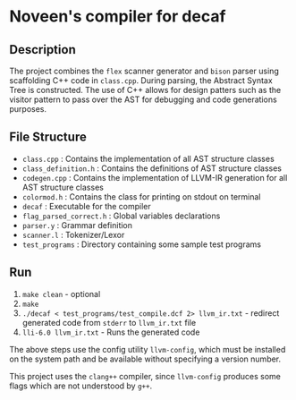 # Noveen's compiler for decaf

## Description
The project combines the `flex` scanner generator and `bison` parser using scaffolding C++ code in `class.cpp`. During parsing, the Abstract Syntax Tree is constructed.
The use of C++ allows for design patters such as the visitor pattern to pass over the AST for debugging and code generations purposes.

## File Structure
- `class.cpp` : Contains the implementation of all AST structure classes
- `class_definition.h` : Contains the definitions of AST structure classes
- `codegen.cpp` : Contains the implementation of LLVM-IR generation for all AST structure classes
- `colormod.h` : Contains the class for printing on stdout on terminal
- `decaf` : Executable for the compiler
- `flag_parsed_correct.h` : Global variables declarations
- `parser.y` : Grammar definition
- `scanner.l` : Tokenizer/Lexor
- `test_programs` : Directory containing some sample test programs

## Run
1. `make clean` - optional
2. `make`
3. `./decaf < test_programs/test_compile.dcf 2> llvm_ir.txt` - redirect generated code from `stderr` to `llvm_ir.txt` file
4. `lli-6.0 llvm_ir.txt` - Runs the generated code

The above steps use the config utility `llvm-config`, which must be installed on the system path and be available without specifying a version number.

This project uses the `clang++` compiler, since `llvm-config` produces some flags which are not understood by `g++`.
